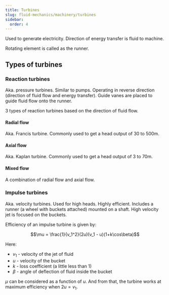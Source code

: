 ```yaml
---
title: Turbines
slug: fluid-mechanics/machinery/turbines
sidebar:
  order: 4
---
```


Used to generate electricity. Direction of energy transfer is fluid to machine.

Rotating element is called as the runner.

## Types of turbines

### Reaction turbines

Aka. pressure turbines. Similar to pumps. Operating in reverse direction
(direction of fluid flow and energy transfer). Guide vanes are placed to guide
fluid flow onto the runner.

3 types of reaction turbines based on the direction of fluid flow.

#### Radial flow

Aka. Francis turbine. Commonly used to get a head output of 30 to 500m.

#### Axial flow

Aka. Kaplan turbine. Commonly used to get a head output of 3 to 70m.

#### Mixed flow

A combination of radial flow and axial flow.

### Impulse turbines

Aka. velocity turbines. Used for high heads. Highly efficient. Includes a runner
(a wheel with buckets attached) mounted on a shaft. High velocity jet is focused
on the buckets.

Efficiency of an impulse turbine is given by:

```math
\mu = \frac{1}{v_1^2}(2u)(v_1 - u)(1+k\cos\beta)
```

Here:

- $v_1$ - velocity of the jet of fluid
- $u$ - velocity of the bucket
- $k$ - loss coefficient (a little less than 1)
- $\beta$ - angle of deflection of fluid inside the bucket

$\mu$ can be considered as a function of $u$. And from that, the turbine works
at maximum efficiency when $2u=v_1$.
